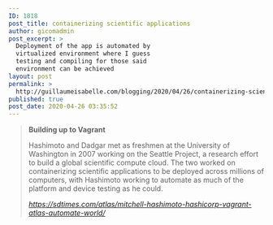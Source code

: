 ```yaml
---
ID: 1818
post_title: containerizing scientific applications
author: gicomadmin
post_excerpt: >
  Deployment of the app is automated by
  virtualized environment where I guess
  testing and compiling for those said
  environment can be achieved
layout: post
permalink: >
  http://guillaumeisabelle.com/blogging/2020/04/26/containerizing-scientific-applications/
published: true
post_date: 2020-04-26 03:35:52
---
```

<!-- wp:quote -->

<blockquote class="wp-block-quote">
  <p>
    <strong>Building up to Vagrant</strong>
  </p>
  
  <p>
    Hashimoto and Dadgar met as freshmen at the University of Washington in 2007 working on the Seattle Project, a research effort to build a global scientific compute cloud. The two worked on containerizing scientific applications to be deployed across millions of computers, with Hashimoto working to automate as much of the platform and device testing as he could.
  </p>
  
  <cite>https://sdtimes.com/atlas/mitchell-hashimoto-hashicorp-vagrant-atlas-automate-world/</cite>
</blockquote>

<!-- /wp:quote -->